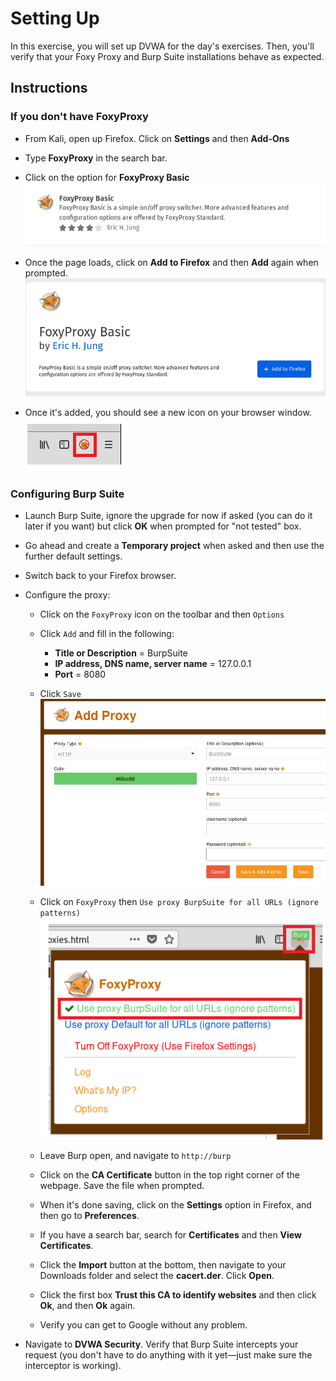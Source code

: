 # Setting Up

In this exercise, you will set up DVWA for the day's exercises. Then, you'll verify that your Foxy Proxy and Burp Suite installations behave as expected.

## Instructions

### If you don't have FoxyProxy

- From Kali, open up Firefox. Click on **Settings** and then **Add-Ons**

- Type **FoxyProxy** in the search bar.

- Click on the option for **FoxyProxy Basic**
  ![](images/1.png)

- Once the page loads, click on **Add to Firefox** and then **Add** again when prompted.
  ![](images/2.png)

- Once it's added, you should see a new icon on your browser window. 
  ![](images/3.png)

### Configuring Burp Suite
- Launch Burp Suite, ignore the upgrade for now if asked (you can do it later if you want) but click **OK** when prompted for "not tested" box.

- Go ahead and create a **Temporary project** when asked and then use the further default settings.

- Switch back to your Firefox browser. 
- Configure the proxy:
  - Click on the `FoxyProxy` icon on the toolbar and then `Options`
  - Click `Add` and fill in the following:
    - **Title or Description** = BurpSuite
    - **IP address, DNS name, server name** = 127.0.0.1
    - **Port** = 8080
  - Click `Save`
  ![](images/4.png)

  - Click on `FoxyProxy` then `Use proxy BurpSuite for all URLs (ignore patterns)`
  ![](images/5.png)

  - Leave Burp open, and navigate to `http://burp`

  - Click on the **CA Certificate** button in the top right corner of the webpage. Save the file when prompted.

  - When it's done saving, click on the **Settings** option in Firefox, and then go to **Preferences**. 

  - If you have a search bar, search for **Certificates** and then **View Certificates**. 

  - Click the **Import** button at the bottom, then navigate to your Downloads folder and select the **cacert.der**. Click **Open**. 

  - Click the first box **Trust this CA to identify websites** and then click **Ok**, and then **Ok** again.

  - Verify you can get to Google without any problem. 

- Navigate to **DVWA Security**. Verify that Burp Suite intercepts your request (you don't have to do anything with it yet—just make sure the interceptor is working).